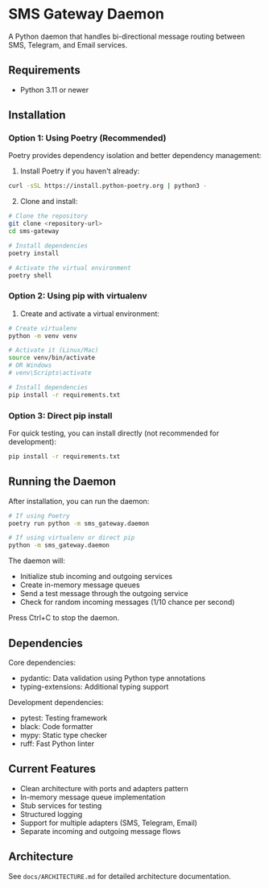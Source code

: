# SMS Gateway Daemon

A Python daemon that handles bi-directional message routing between SMS, Telegram, and Email services.

## Requirements

- Python 3.11 or newer

## Installation

### Option 1: Using Poetry (Recommended)

Poetry provides dependency isolation and better dependency management:

1. Install Poetry if you haven't already:
```bash
curl -sSL https://install.python-poetry.org | python3 -
```

2. Clone and install:
```bash
# Clone the repository
git clone <repository-url>
cd sms-gateway

# Install dependencies
poetry install

# Activate the virtual environment
poetry shell
```

### Option 2: Using pip with virtualenv

1. Create and activate a virtual environment:
```bash
# Create virtualenv
python -m venv venv

# Activate it (Linux/Mac)
source venv/bin/activate
# OR Windows
# venv\Scripts\activate

# Install dependencies
pip install -r requirements.txt
```

### Option 3: Direct pip install

For quick testing, you can install directly (not recommended for development):
```bash
pip install -r requirements.txt
```

## Running the Daemon

After installation, you can run the daemon:

```bash
# If using Poetry
poetry run python -m sms_gateway.daemon

# If using virtualenv or direct pip
python -m sms_gateway.daemon
```

The daemon will:
- Initialize stub incoming and outgoing services
- Create in-memory message queues
- Send a test message through the outgoing service
- Check for random incoming messages (1/10 chance per second)

Press Ctrl+C to stop the daemon.

## Dependencies

Core dependencies:
- pydantic: Data validation using Python type annotations
- typing-extensions: Additional typing support

Development dependencies:
- pytest: Testing framework
- black: Code formatter
- mypy: Static type checker
- ruff: Fast Python linter

## Current Features

- Clean architecture with ports and adapters pattern
- In-memory message queue implementation
- Stub services for testing
- Structured logging
- Support for multiple adapters (SMS, Telegram, Email)
- Separate incoming and outgoing message flows

## Architecture

See `docs/ARCHITECTURE.md` for detailed architecture documentation.